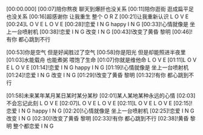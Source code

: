 [00:00.000]
[00:07]陪你熬夜 聊天到爆肝也没关系
[00:11]陪你逛街 逛成扁平足也没关系
[00:16]超感谢你 让我重生 整个 O R Z
[00:21]让我重新认识 L O V E
[00:24]L O V E L O V E
[00:28]!恋爱 I N G happy I N G
[00:33]!心情就像是 坐上一台喷射机
[00:38]!恋爱 I N G 改变 I N G
[00:43]!改变了黄昏 黎明
[00:46]!有你 都心跳到不行

[00:53]你是空气 但是好闻胜过了空气
[00:58]你是阳光 但是却能照进半夜里
[01:03]水能载舟 也能煮粥 喂饱了生命
[01:07]你就是维他命 L O V E
[01:11]L O V E L O V E
[01:14]!恋爱 I N G happy I N G
[01:19]!心情就像是 坐上一台喷射机
[01:24]!恋爱 I N G 改变 I N G
[01:29]!改变了黄昏 黎明
[01:32]!有你 都心跳到不行

[01:58]未来某年某月某日某时某分某秒
[02:01]某人某地某种永远的心情
[02:03]不会忘记此刻 L O V E
[02:07]L O V E L O V E
[02:11]L O V E L O V E
[02:15]!恋爱 I N G happy I N G
[02:20]!心情就像是 坐上一台喷射机
[02:25]!恋爱 I N G 改变 I N G
[02:30]!改变了黄昏 黎明
[02:33]!有你 都心跳到不行
[02:38]!黄昏 黎明 整个都恋爱 I N G